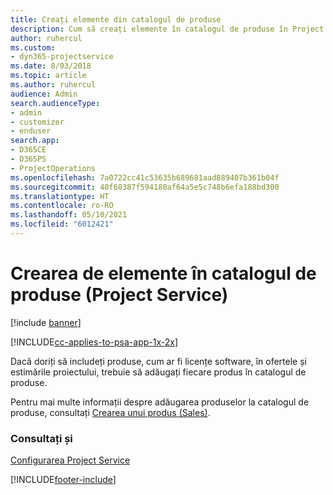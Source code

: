 ```yaml
---
title: Creați elemente din catalogul de produse
description: Cum să creați elemente în catalogul de produse în Project Service
author: ruhercul
ms.custom:
- dyn365-projectservice
ms.date: 8/03/2018
ms.topic: article
ms.author: ruhercul
audience: Admin
search.audienceType:
- admin
- customizer
- enduser
search.app:
- D365CE
- D365PS
- ProjectOperations
ms.openlocfilehash: 7a0722cc41c53635b689681aad889407b361b04f
ms.sourcegitcommit: 40f68387f594180af64a5e5c748b6efa188bd300
ms.translationtype: HT
ms.contentlocale: ro-RO
ms.lasthandoff: 05/10/2021
ms.locfileid: "6012421"
---
```

# <a name="create-product-catalog-items-project-service"></a>Crearea de elemente în catalogul de produse (Project Service)

[!include [banner](../includes/psa-now-project-operations.md)]

[!INCLUDE[cc-applies-to-psa-app-1x-2x](../includes/cc-applies-to-psa-app-1x-2x.md)]

Dacă doriți să includeți produse, cum ar fi licențe software, în ofertele și estimările proiectului, trebuie să adăugați fiecare produs în catalogul de produse.  
  
 Pentru mai multe informații despre adăugarea produselor la catalogul de produse, consultați [Crearea unui produs (Sales)](/dynamics365/sales-enterprise/create-product-sales).  
  
### <a name="see-also"></a>Consultați și  
 [Configurarea Project Service](../psa/configure.md)


[!INCLUDE[footer-include](../includes/footer-banner.md)]